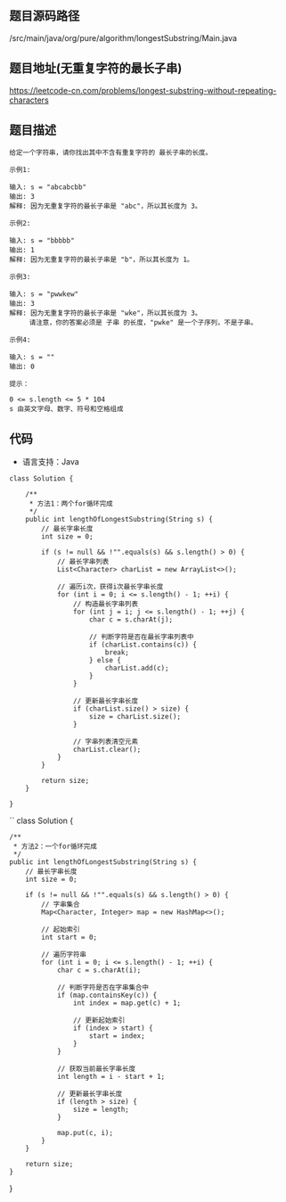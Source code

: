 ## 题目源码路径

/src/main/java/org/pure/algorithm/longestSubstring/Main.java

## 题目地址(无重复字符的最长子串)

https://leetcode-cn.com/problems/longest-substring-without-repeating-characters

## 题目描述

```
给定一个字符串，请你找出其中不含有重复字符的 最长子串的长度。

示例1:

输入: s = "abcabcbb"
输出: 3 
解释: 因为无重复字符的最长子串是 "abc"，所以其长度为 3。

示例2:

输入: s = "bbbbb"
输出: 1
解释: 因为无重复字符的最长子串是 "b"，所以其长度为 1。

示例3:

输入: s = "pwwkew"
输出: 3
解释: 因为无重复字符的最长子串是 "wke"，所以其长度为 3。
     请注意，你的答案必须是 子串 的长度，"pwke" 是一个子序列，不是子串。

示例4:

输入: s = ""
输出: 0

提示：

0 <= s.length <= 5 * 104
s 由英文字母、数字、符号和空格组成
```

## 代码

- 语言支持：Java

```
class Solution {

    /**
     * 方法1：两个for循环完成
     */
    public int lengthOfLongestSubstring(String s) {
        // 最长字串长度
        int size = 0;

        if (s != null && !"".equals(s) && s.length() > 0) {
            // 最长字串列表
            List<Character> charList = new ArrayList<>();

            // 遍历i次，获得i次最长字串长度
            for (int i = 0; i <= s.length() - 1; ++i) {
                // 构造最长字串列表
                for (int j = i; j <= s.length() - 1; ++j) {
                    char c = s.charAt(j);

                    // 判断字符是否在最长字串列表中
                    if (charList.contains(c)) {
                        break;
                    } else {
                        charList.add(c);
                    }
                }

                // 更新最长字串长度
                if (charList.size() > size) {
                    size = charList.size();
                }

                // 字串列表清空元素
                charList.clear();
            }
        }

        return size;
    }

}
```

``
class Solution {

    /**
     * 方法2：一个for循环完成
     */
    public int lengthOfLongestSubstring(String s) {
        // 最长字串长度
        int size = 0;

        if (s != null && !"".equals(s) && s.length() > 0) {
            // 字串集合
            Map<Character, Integer> map = new HashMap<>();

            // 起始索引
            int start = 0;

            // 遍历字符串
            for (int i = 0; i <= s.length() - 1; ++i) {
                char c = s.charAt(i);

                // 判断字符是否在字串集合中
                if (map.containsKey(c)) {
                    int index = map.get(c) + 1;

                    // 更新起始索引
                    if (index > start) {
                        start = index;
                    }
                }

                // 获取当前最长字串长度
                int length = i - start + 1;

                // 更新最长字串长度
                if (length > size) {
                    size = length;
                }

                map.put(c, i);
            }
        }

        return size;
    }

}
```